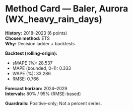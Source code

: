 # Method Card — Baler, Aurora (WX_heavy_rain_days)

**History:** 2018–2023 (6 points)  
**Chosen method:** ETS  
**Why:** Decision ladder + backtests.

**Backtest (rolling-origin):**
- sMAPE (%): 28.537
- MAPE (bounded, 0–1): 0.333
- WAPE (%): 33.286
- RMSE: 0.766

**Forecast horizon:** 2024–2029  
**Intervals:** 80% / 95% (RMSE-based)

**Guardrails:** Positive-only; Not a percent series.
